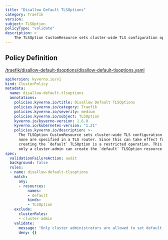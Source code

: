 ```yaml
---
title: "Disallow Default TLSOptions"
category: Traefik
version: 
subject: TLSOption
policyType: "validate"
description: >
    The TLSOption CustomResource sets cluster-wide TLS configuration options for Traefik when  none are specified in a TLS router. Since this can take effect for all Ingress resources, creating the `default` TLSOption is a restricted operation. This policy ensures that only a cluster-admin can create the `default` TLSOption resource.
---
```


## Policy Definition
<a href="https://github.com/kyverno/policies/raw/main//traefik/disallow-default-tlsoptions/disallow-default-tlsoptions.yaml" target="-blank">/traefik/disallow-default-tlsoptions/disallow-default-tlsoptions.yaml</a>

```yaml
apiVersion: kyverno.io/v1
kind: ClusterPolicy
metadata:
  name: disallow-default-tlsoptions
  annotations:
    policies.kyverno.io/title: Disallow Default TLSOptions
    policies.kyverno.io/category: Traefik
    policies.kyverno.io/severity: medium
    policies.kyverno.io/subject: TLSOption
    kyverno.io/kyverno-version: 1.6.0
    kyverno.io/kubernetes-version: "1.21"
    policies.kyverno.io/description: >-
      The TLSOption CustomResource sets cluster-wide TLS configuration options for Traefik when 
      none are specified in a TLS router. Since this can take effect for all Ingress resources,
      creating the `default` TLSOption is a restricted operation. This policy ensures that
      only a cluster-admin can create the `default` TLSOption resource.
spec:
  validationFailureAction: audit
  background: false
  rules:
  - name: disallow-default-tlsoptions
    match:
      any:
      - resources:
          names:
          - default
          kinds:
          - TLSOption
    exclude:
      clusterRoles:
      - cluster-admin
    validate:
      message: "Only cluster administrators are allowed to set default TLSOptions."
      deny: {}

```
